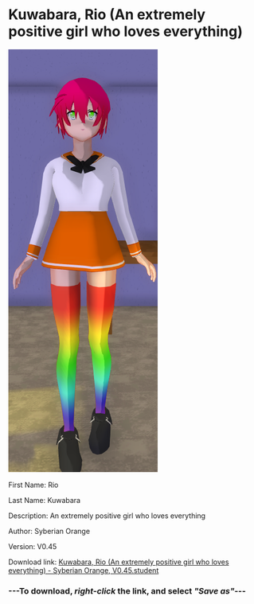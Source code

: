 # Kuwabara, Rio (An extremely positive girl who loves everything)

<img src = "https://raw.githubusercontent.com/Arbiter1223/Daigaku-Gurashi-Custom-Students/master/Students/Files/Kuwabara%2C%20Rio%20(An%20extremely%20positive%20girl%20who%20loves%20everything).png">

First Name: Rio

Last Name: Kuwabara

Description: An extremely positive girl who loves everything

Author: Syberian Orange

Version: V0.45

Download link: <a href="https://raw.githubusercontent.com/Arbiter1223/Daigaku-Gurashi-Custom-Students/master/Students/Files/Kuwabara%2C%20Rio%20(An%20extremely%20positive%20girl%20who%20loves%20everything)%20-%20Syberian%20Orange%2C%20V0.45.student">Kuwabara, Rio (An extremely positive girl who loves everything) - Syberian Orange, V0.45.student</a>

### ---**To download, _right-click_ the link, and select _"Save as"_**---
